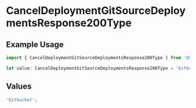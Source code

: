 # CancelDeploymentGitSourceDeploymentsResponse200Type

## Example Usage

```typescript
import { CancelDeploymentGitSourceDeploymentsResponse200Type } from '@vercel/client/models/operations';

let value: CancelDeploymentGitSourceDeploymentsResponse200Type = 'bitbucket';
```

## Values

```typescript
'bitbucket';
```
